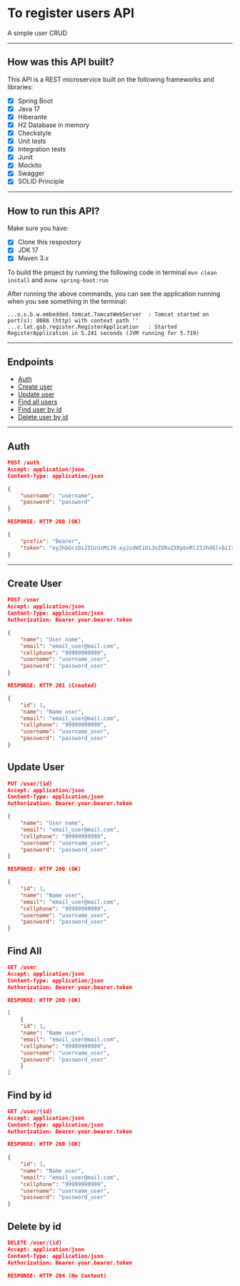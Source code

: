 # To register users API

A simple user CRUD

---

 ## How was this API built?

 This API is a REST microservice built on the following frameworks and libraries:

- [x] Spring Boot
- [x] Java 17
- [x] Hiberante
- [x] H2 Database in memory
- [x] Checkstyle
- [x] Unit tests
- [x] Integration tests
- [x] Junit
- [x] Mockito
- [x] Swagger
- [x] SOLID Principle

---

## How to run this API?

Make sure you have: 

- [x] Clone this respostory
- [x] JDK 17
- [x] Maven 3.x

To build the project by running the following code in terminal ```mvn clean install``` and
``mvnw spring-boot:run``

After running the above commands, you can see the application running when you see something in the terminal:

```
...o.s.b.w.embedded.tomcat.TomcatWebServer  : Tomcat started on port(s): 8088 (http) with context path ''
...c.lat.gsb.register.RegisterApplication   : Started RegisterApplication in 5.241 seconds (JVM running for 5.719)
```
---

## Endpoints

- [Auth](#auth)
- [Create user](#create-user)
- [Update user](#update-user)
- [Find all users](#find-all)
- [Find user by id](#find-by-id)
- [Delete user by id](#delete-by-id) 

---

## Auth

```json
POST /auth
Accept: application/json
Content-Type: application/json

{
	"username": "username",
	"password": "password"
}

RESPONSE: HTTP 200 (OK)

{
	"prefix": "Bearer",
	"token": "eyJhbGciOiJIUzUxMiJ9.eyJzdWIiOiJnZXRuZXRpbnRlZ3JhdGlvbiIsImlhdCI6MTY1MDkyMjYxMywiZXhwIjoxNjUwOTIyOTEzfQ.nCQ576rGbBT-kvq_ZzKGhr5EdSq2GRdjC5mKcpfNdZupKQoTwzKJpgA0SBJQKMcfTAcmDvFeCuFuLHYU34KfTQ"
}
```
---
## Create User

```json
POST /user
Accept: application/json
Content-Type: application/json
Authorization: Bearer your.bearer.token

{
    "name": "User name",
    "email": "email_user@mail.com",
    "cellphone": "99999999999",
    "username": "username_user",
    "password": "password_user"
}

RESPONSE: HTTP 201 (Created)

{
    "id": 1,
    "name": "Name user",
    "email": "email_user@mail.com",
    "cellphone": "99999999999",
    "username": "username_user",
    "password": "password_user"
}
```

## Update User
```json
PUT /user/{id}
Accept: application/json
Content-Type: application/json
Authorization: Bearer your.bearer.token

{
    "name": "User name",
    "email": "email_user@mail.com",
    "cellphone": "99999999999",
    "username": "username_user",
    "password": "password_user"
}

RESPONSE: HTTP 200 (OK)

{
    "id": 1,
    "name": "Name user",
    "email": "email_user@mail.com",
    "cellphone": "99999999999",
    "username": "username_user",
    "password": "password_user"
}
```
## Find All
```json
GET /user
Accept: application/json
Content-Type: application/json
Authorization: Bearer your.bearer.token

RESPONSE: HTTP 200 (OK)

[
    {
    "id": 1,
    "name": "Name user",
    "email": "email_user@mail.com",
    "cellphone": "99999999999",
    "username": "username_user",
    "password": "password_user"
    }
]
```
## Find by id
```json
GET /user/{id}
Accept: application/json
Content-Type: application/json
Authorization: Bearer your.bearer.token

RESPONSE: HTTP 200 (OK)
        
{
    "id": 1,
    "name": "Name user",
    "email": "email_user@mail.com",
    "cellphone": "99999999999",
    "username": "username_user",
    "password": "password_user"
}
```
## Delete by id
```json
DELETE /user/{id}
Accept: application/json
Content-Type: application/json
Authorization: Bearer your.bearer.token

RESPONSE: HTTP 204 (No Content)

```
